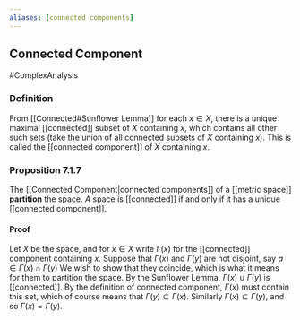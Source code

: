 ```yaml
---
aliases: [connected components]
---
```

## Connected Component
#ComplexAnalysis  

### Definition
From [[Connected#Sunflower Lemma]] for each $x \in X$, there is a unique maximal [[connected]] subset of $X$ containing $x$, which contains all other such sets (take the union of all connected subsets of $X$ containing $x)$. This is called the [[connected component]] of $X$ containing $x$.

### Proposition 7.1.7 
The [[Connected Component|connected components]] of a [[metric space]] **partition** the space. $A$ space is [[connected]] if and only if it has a unique [[connected component]].

#### Proof
Let $X$ be the space, and for $x \in X$ write $\Gamma(x)$ for the [[connected]] component containing $x .$ Suppose that $\Gamma(x)$ and $\Gamma(y)$ are not disjoint, say $a \in \Gamma(x) \cap \Gamma(y)$ We wish to show that they coincide, which is what it means for them to partition the space. By the Sunflower Lemma, $\Gamma(x) \cup \Gamma(y)$ is [[connected]]. By the definition of connected component, $\Gamma(x)$ must contain this set, which of course means that $\Gamma(y) \subseteq \Gamma(x) .$ Similarly $\Gamma(x) \subseteq \Gamma(y)$, and so $\Gamma(x)=\Gamma(y)$.
